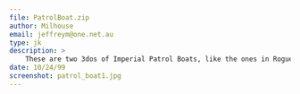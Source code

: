 ```yaml
---
file: PatrolBoat.zip
author: Milhouse
email: jeffreym@one.net.au
type: jk
description: >
    These are two 3dos of Imperial Patrol Boats, like the ones in Rogue Squadron. One has a rear turret and the other one doesn't.
date: 10/24/99
screenshot: patrol_boat1.jpg
---
```

